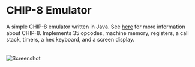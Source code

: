 # CHIP-8 Emulator
A simple CHIP-8 emulator written in Java. See [here](https://en.wikipedia.org/wiki/CHIP-8) for more information about CHIP-8. Implements 35 opcodes, machine memory, registers, a call stack, timers, a hex keyboard, and a screen display. 
<br><br><br>
![Screenshot](https://i.imgur.com/rjZEUJX.png)
